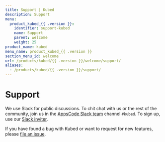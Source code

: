 ```yaml
---
title: Support | Kubed
description: Support
menu:
  product_kubed_{{ .version }}:
    identifier: support-kubed
    name: Support
    parent: welcome
    weight: 25
product_name: kubed
menu_name: product_kubed_{{ .version }}
section_menu_id: welcome
url: /products/kubed/{{ .version }}/welcome/support/
aliases:
  - /products/kubed/{{ .version }}/support/
---
```


# Support

We use Slack for public discussions. To chit chat with us or the rest of the community, join us in the [AppsCode Slack team](https://appscode.slack.com/messages/C6HSHCKBL/details/) channel `#kubed`. To sign up, use our [Slack inviter](https://slack.appscode.com/).

If you have found a bug with Kubed or want to request for new features, please [file an issue](https://github.com/appscode/kubed/issues/new).
